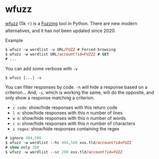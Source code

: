 # wfuzz

<div class="row row-cols-md-2"><div>

[wfuzz](https://github.com/xmendez/wfuzz) (5k ⭐) is a [Fuzzing](../techniques/fuzzing.md) tool in Python. There are new modern alternatives, and it has not been updated since 2020.

Example

```ps
$ wfuzz -w wordlist -u URL/FUZZ # Forced browsing
$ wfuzz -w wordlist URL/account?id=FUZZZ # GET
# ...
```

You can add some verbose with `-v`

```ps
$ wfuzz [...] -v
```
</div><div>

You can filter responses by code. `-h` will hide a response based on a criterion... And, `-s`, which is working the same, will do the opposite, and only show a response matching a criterion.

* `c code`: show/hide responses with this return code
* `l n`: show/hide responses with this $n$ number of lines
* `w n`: show/hide responses with this $n$ number of words
* `c n`: show/hide responses with this $n$ number of characters
* `s regex`: show/hide responses containing the regex

```ps
# ignore 404,500
$ wfuzz -w wordlist --hc 404,500 xxx.tld/account?id=FUZZ
# show only 200
$ wfuzz -w wordlist --sc 200 xxx.tld/account?id=FUZZ
```
</div></div>